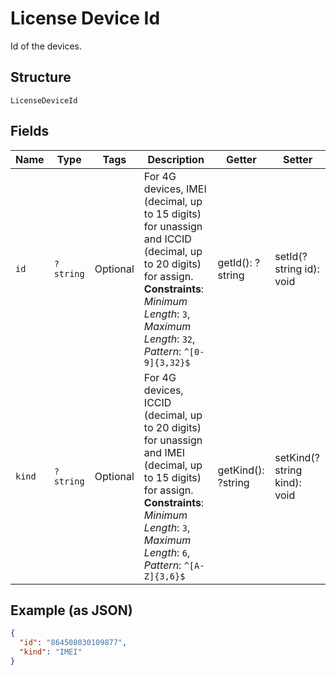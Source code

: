 
# License Device Id

Id of the devices.

## Structure

`LicenseDeviceId`

## Fields

| Name | Type | Tags | Description | Getter | Setter |
|  --- | --- | --- | --- | --- | --- |
| `id` | `?string` | Optional | For 4G devices, IMEI (decimal, up to 15 digits) for unassign and ICCID (decimal, up to 20 digits) for assign.<br>**Constraints**: *Minimum Length*: `3`, *Maximum Length*: `32`, *Pattern*: `^[0-9]{3,32}$` | getId(): ?string | setId(?string id): void |
| `kind` | `?string` | Optional | For 4G devices, ICCID (decimal, up to 20 digits) for unassign and IMEI (decimal, up to 15 digits) for assign.<br>**Constraints**: *Minimum Length*: `3`, *Maximum Length*: `6`, *Pattern*: `^[A-Z]{3,6}$` | getKind(): ?string | setKind(?string kind): void |

## Example (as JSON)

```json
{
  "id": "864508030109877",
  "kind": "IMEI"
}
```

